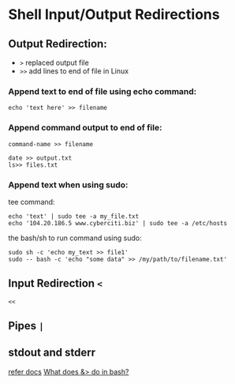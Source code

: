 # Shell Input/Output Redirections

## Output Redirection:
- `>` replaced output file
- `>>` add lines to end of file in Linux
### Append text to end of file using echo command:
`echo 'text here' >> filename`
### Append command output to end of file:
`command-name >> filename`
```
date >> output.txt
ls>> files.txt
```
### Append text when using sudo:
tee command:
```
echo 'text' | sudo tee -a my_file.txt
echo '104.20.186.5 www.cyberciti.biz' | sudo tee -a /etc/hosts
```
the bash/sh to run command using sudo:
```
sudo sh -c 'echo my_text >> file1'
sudo -- bash -c 'echo "some data" >> /my/path/to/filename.txt'
```
## Input Redirection `<`
`<<`
## Pipes `|`

## stdout and stderr


[refer docs](https://linuxize.com/post/bash-write-to-file/)
[What does &> do in bash?](https://stackoverflow.com/questions/24793069/what-does-do-in-bash#answer-74001320)